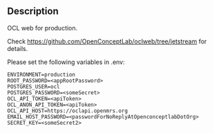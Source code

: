 ## Description

OCL web for production.

Check <https://github.com/OpenConceptLab/oclweb/tree/jetstream> for details.

Please set the following variables in .env:

```
ENVIRONMENT=production
ROOT_PASSWORD=<appRootPassword>
POSTGRES_USER=ocl
POSTGRES_PASSWORD=<someSecret>
OCL_API_TOKEN=<apiToken>
OCL_ANON_API_TOKEN=<apiToken>
OCL_API_HOST=https://oclapi.openmrs.org
EMAIL_HOST_PASSWORD=<passwordForNoReplyAtOpenconceptlabDotOrg>
SECRET_KEY=<someSecret2>
```
